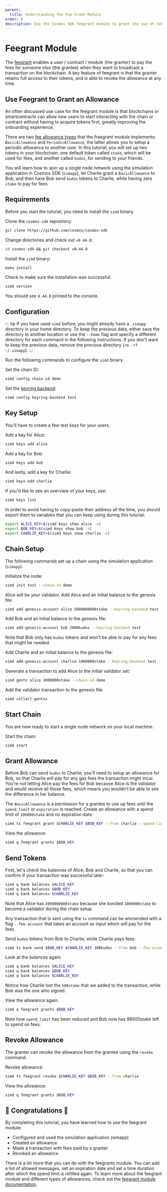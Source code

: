 ```yaml
---
parent:
  title: Understanding the Fee Grant Module
order: 0
description: Use the Cosmos SDK feegrant module to grant the use of tokens to pay for fees from one account (the granter) to another account (the grantee).
---
```


# Feegrant Module

The [feegrant](https://docs.cosmos.network/v0.44/modules/feegrant/) enables a user / contract / module (the granter) to pay the fees for someone else (the grantee) when they want to broadcast a transaction on the blockchain. A key feature of feegrant is that the granter retains full access to their tokens, and is able to revoke the allowance at any time.

## Use Feegrant to Grant an Allowance

An often discussed use case for the feegrant module is that blockchains or smartcontracts can allow new users to start interacting with the chain or contract without having to acquire tokens first, greatly improving the onboarding experience.

There are two [fee allowance types](https://docs.cosmos.network/v0.44/modules/feegrant/01_concepts.html#fee-allowance-types) that the freegrant module implements: `BasicAllowance` and `PeriodicAllowance`, the latter allows you to setup a periodic allowance to another user. In this tutorial, you will set up two tokens in your blockchain: one default token called `stake`, which will be used for fees, and another called `kudos`, for sending to your friends.

You will learn how to spin up a single node network using the simulation application in Cosmos SDK (`simapp`), let Charlie grant a `BasicAllowance` to Bob, and then have Bob send `kudos` tokens to Charlie, while having zero `stake` to pay for fees.

## Requirements

Before you start the tutorial, you need to install the `simd` binary.

Clone the `cosmos-sdk` repository:

```bash
git clone https://github.com/cosmos/cosmos-sdk
```

Change directories and check out `v0.44.0`:

```bash
cd cosmos-sdk && git checkout v0.44.0
```

Install the `simd` binary:

```bash
make install
```

Check to make sure the installation was successful:

```bash
simd version
```

You should see `0.44.0` printed to the console.

## Configuration

<!-- TODO: update tip to use `unsafe-reset-all` with better user experience -->

::: tip
If you have used `simd` before, you might already have a `.simapp` directory in your home directory. To keep the previous data, either save the directory to another location or use the `--home` flag and specify a different directory for each command in the following instructions. If you don't want to keep the previous data, remove the previous directory (`rm -rf ~/.simapp`).
:::

Run the following commands to configure the `simd` binary.

Set the chain ID:

```bash
simd config chain-id demo
```

Set the [keyring backend](https://docs.cosmos.network/v0.42/run-node/keyring.html#the-test-backend):

```bash
simd config keyring-backend test
```

## Key Setup

You'll have to create a few test keys for your users.

Add a key for Alice:

```bash
simd keys add alice
```

Add a key for Bob:

```bash
simd keys add bob
```

And lastly, add a key for Charlie:

```bash
simd keys add charlie
```

If you'd like to see an overview of your keys, use:

```bash
simd keys list
```

In order to avoid having to copy-paste their address all the time, you should export them to variables that you can keep using during this tutorial:

```bash
export ALICE_KEY=$(simd keys show alice -a)
export BOB_KEY=$(simd keys show bob -a)
export CHARLIE_KEY=$(simd keys show charlie -a)
```

## Chain Setup

The following commands set up a chain using the simulation application (`simapp`).

Initialize the node:

```bash
simd init test --chain-id demo
```

Alice will be your validator. Add Alice and an initial balance to the genesis file:

```bash
simd add-genesis-account alice 5000000000stake --keyring-backend test
```

Add Bob and an initial balance to the genesis file:

```bash
simd add-genesis-account bob 2000kudos --keyring-backend test
```

Note that Bob only has `kudos` tokens and won't be able to pay for any fees that might be needed.

Add Charlie and an initial balance to the genesis file:

```bash
simd add-genesis-account charlie 1000000stake --keyring-backend test
```

Generate a transaction to add Alice to the initial validator set:

```bash
simd gentx alice 1000000stake --chain-id demo
```

Add the validator transaction to the genesis file:

```bash
simd collect-gentxs
```

## Start Chain

You are now ready to start a single node network on your local machine.

Start the chain:

```bash
simd start
```

## Grant Allowance

Before Bob can send `kudos` to Charlie, you'll need to setup an allowance for Bob, so that Charlie will pay for any gas fees the transaction might incur. You're not letting Alice pay the fees for Bob because Alice is the validator and would receive all those fees, which means you wouldn't be able to see the difference in her balance.

The `BasicAllowance` is a permission for a grantee to use up fees until the `spend_limit` or `expiration` is reached. Create an allowance with a spend limit of `100000stake` and no expiration date:

```bash
simd tx feegrant grant $CHARLIE_KEY $BOB_KEY --from charlie --spend-limit 100000stake
```

View the allowance:

```bash
simd q feegrant grants $BOB_KEY
```

## Send Tokens

First, let's check the balances of Alice, Bob and Charlie, so that you can confirm if your transaction was successful later:

```bash
simd q bank balances $ALICE_KEY
simd q bank balances $BOB_KEY
simd q bank balances $CHARLIE_KEY
```

Note that Alice has `4999000000stake` because she bonded `1000000stake` to become a validator during the chain setup.

Any transaction that is sent using the `tx` command can be ammended with a flag `--fee-account` that takes an account as input which will pay for the fees.

Send `kudos` tokens from Bob to Charlie, while Charlie pays fees:

```bash
simd tx bank send $BOB_KEY $CHARLIE_KEY 100kudos --from bob --fee-account $CHARLIE_KEY --fees 500stake
```

Look at the balances again:

```bash
simd q bank balances $ALICE_KEY
simd q bank balances $BOB_KEY
simd q bank balances $CHARLIE_KEY
```

Notice how Charlie lost the `500stake` that we added to the transaction, while Bob was the one who signed.

View the allowance again:

```bash
simd q feegrant grants $BOB_KEY
```

Note how `spend_limit` has been reduced and Bob now has 99500stake left to spend on fees.

## Revoke Allowance

The granter can revoke the allowance from the grantee using the `revoke` command.

Revoke allowance:

```bash
simd tx feegrant revoke $CHARLIE_KEY $BOB_KEY --from charlie
```

View the allowance:

```bash
simd q feegrant grants $BOB_KEY
```

## 🎉 Congratulations 🎉

By completing this tutorial, you have learned how to use the feegrant module:

- Configured and used the simulation application (simapp)
- Created an allowance
- Made a transaction with fees paid by a granter
- Revoked an allowance

There is a lot more that you can do with the feegrants module. You can add a list of allowed messages, set an expiration date and set a time duration after which the spend limit is refilled again. To learn more about the feegrant module and different types of allowances, check out the [feegrant module documentation](https://docs.cosmos.network/v0.44/modules/feegrant/).
